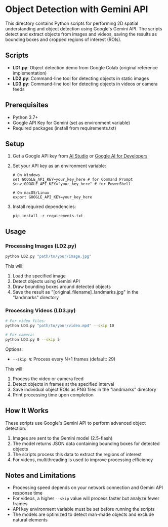 # Object Detection with Gemini API

This directory contains Python scripts for performing 2D spatial understanding and object detection using Google's Gemini API. The scripts detect and extract objects from images and videos, saving the results as bounding boxes and cropped regions of interest (ROIs).

## Scripts

- **LD1.py**: Object detection demo from Google Colab (original reference implementation)
- **LD2.py**: Command-line tool for detecting objects in static images
- **LD3.py**: Command-line tool for detecting objects in videos or camera feeds

## Prerequisites

- Python 3.7+
- Google API Key for Gemini (set as environment variable)
- Required packages (install from requirements.txt)

## Setup

1. Get a Google API key from [AI Studio](https://aistudio.google.com/) or [Google AI for Developers](https://ai.google.dev/)
2. Set your API key as an environment variable:

   ```
   # On Windows
   set GOOGLE_API_KEY=your_key_here # for Command Prompt
   $env:GOOGLE_API_KEY="your_key_here" # for PowerShell

   # On macOS/Linux
   export GOOGLE_API_KEY=your_key_here
   ```

3. Install required dependencies:
   ```
   pip install -r requirements.txt
   ```

## Usage

### Processing Images (LD2.py)

```bash
python LD2.py "path/to/your/image.jpg"
```

This will:

1. Load the specified image
2. Detect objects using Gemini API
3. Draw bounding boxes around detected objects
4. Save the result as "[original_filename]\_landmarks.jpg" in the "landmarks" directory

### Processing Videos (LD3.py)

```bash
# For video files:
python LD3.py "path/to/your/video.mp4" --skip 10

# For camera:
python LD3.py 0 --skip 5
```

Options:

- `--skip N`: Process every N+1 frames (default: 29)

This will:

1. Process the video or camera feed
2. Detect objects in frames at the specified interval
3. Save individual object ROIs as PNG files in the "landmarks" directory
4. Print processing time upon completion


## How It Works

These scripts use Google's Gemini API to perform advanced object detection:

1. Images are sent to the Gemini model (2.5-flash)
2. The model returns JSON data containing bounding boxes for detected objects
3. The scripts process this data to extract the regions of interest
4. For videos, multithreading is used to improve processing efficiency

## Notes and Limitations

- Processing speed depends on your network connection and Gemini API response time
- For videos, a higher `--skip` value will process faster but analyze fewer frames
- API key environment variable must be set before running the scripts
- The models are optimized to detect man-made objects and exclude natural elements
